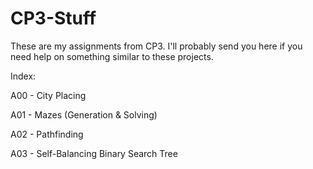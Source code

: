 # CP3-Stuff
These are my assignments from CP3.
I'll probably send you here if you need help on something similar to these projects.

Index:

A00 - City Placing

A01 - Mazes (Generation & Solving)

A02 - Pathfinding

A03 - Self-Balancing Binary Search Tree
